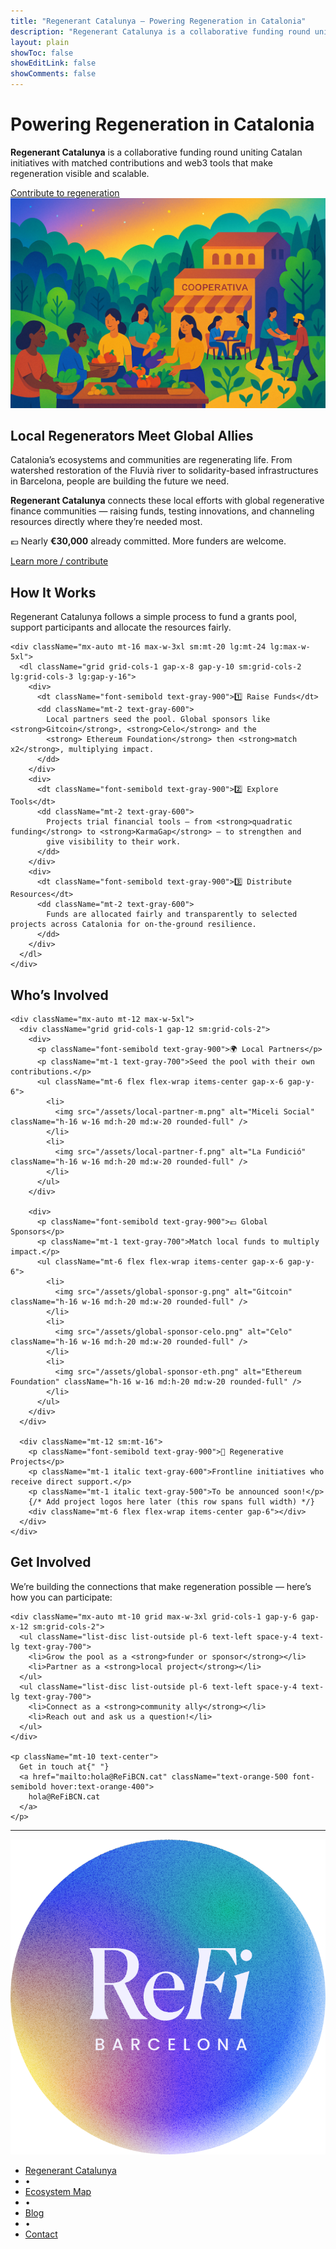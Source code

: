 ```yaml
---
title: "Regenerant Catalunya — Powering Regeneration in Catalonia"
description: "Regenerant Catalunya is a collaborative funding round uniting Catalan initiatives with matched contributions and web3 tools that make regeneration visible and scalable."
layout: plain
showToc: false
showEditLink: false
showComments: false
---
```


<div className="py-12 sm:py-24">
  <div className="mx-auto max-w-7xl px-6 lg:px-8">
    <div className="grid grid-cols-1 gap-8 lg:grid-cols-2 lg:items-center">
      <div className="text-left">
        <h1 className="text-balance text-5xl font-semibold tracking-tight text-gray-900 sm:text-6xl">
          Powering Regeneration in Catalonia
        </h1>
        <p className="mt-8 text-pretty text-lg text-gray-600 sm:text-xl/8">
          <strong>Regenerant Catalunya</strong> is a collaborative funding round uniting Catalan initiatives with matched contributions and web3 tools that make regeneration visible and scalable.
        </p>
        <div className="mt-10 flex items-center gap-x-6">
          <a
            href="#get-involved"
            className="rounded-md bg-orange-400 px-3.5 py-2.5 text-sm font-semibold text-white shadow hover:bg-orange-300"
          >
            Contribute to regeneration
          </a>
        </div>
      </div>
      <div className="sm:px-6 lg:px-0">
        <img src="/assets/hero-regencat.png" alt="Regenerant Catalunya illustration" className="w-full rounded-lg object-cover"/>
      </div>
    </div>
  </div>
</div>


<div className="bg-orange-50 py-12 sm:py-24 my-12">
  <div className="mx-auto max-w-7xl px-6 lg:px-8">
    <div className="mx-auto max-w-3xl lg:text-center">
      <h2 className="text-3xl font-semibold tracking-tight text-gray-900 sm:text-4xl">
        Local Regenerators Meet Global Allies
      </h2>
      <p className="mt-6 text-lg/8 text-gray-600">
        Catalonia’s ecosystems and communities are regenerating life. From watershed restoration of the Fluvià river
        to solidarity-based infrastructures in Barcelona, people are building the future we need.
      </p>
      <p className="mt-6 text-lg/8 text-gray-600">
        <strong>Regenerant Catalunya</strong> connects these local efforts with global regenerative finance communities — raising funds,
        testing innovations, and channeling resources directly where they’re needed most.
      </p>
      <p className="mt-6 text-lg/8 text-gray-600">
        💶 Nearly <strong>€30,000</strong> already committed. More funders are welcome.
      </p>
      <div className="mt-10 flex items-center justify-center gap-x-6">
        <a href="#get-involved" className="rounded-md bg-orange-400 px-3.5 py-2.5 text-sm font-semibold text-white shadow hover:bg-orange-300">
          Learn more / contribute
        </a>
      </div>
    </div>
  </div>
</div>


<div className="py-12 sm:py-24">
  <div className="mx-auto max-w-7xl px-6 lg:px-8">
    <div className="mx-auto max-w-3xl lg:text-center">
      <h2 className="text-4xl font-semibold tracking-tight text-gray-900 sm:text-5xl">How It Works</h2>
      <p className="mt-6 text-lg/8 text-gray-600"> Regenerant Catalunya follows a simple process to fund a grants pool, support participants and allocate the resources fairly.</p>
    </div>

    <div className="mx-auto mt-16 max-w-3xl sm:mt-20 lg:mt-24 lg:max-w-5xl">
      <dl className="grid grid-cols-1 gap-x-8 gap-y-10 sm:grid-cols-2 lg:grid-cols-3 lg:gap-y-16">
        <div>
          <dt className="font-semibold text-gray-900">1️⃣ Raise Funds</dt>
          <dd className="mt-2 text-gray-600">
            Local partners seed the pool. Global sponsors like <strong>Gitcoin</strong>, <strong>Celo</strong> and the
            <strong> Ethereum Foundation</strong> then <strong>match x2</strong>, multiplying impact.
          </dd>
        </div>
        <div>
          <dt className="font-semibold text-gray-900">2️⃣ Explore Tools</dt>
          <dd className="mt-2 text-gray-600">
            Projects trial financial tools — from <strong>quadratic funding</strong> to <strong>KarmaGap</strong> — to strengthen and
            give visibility to their work.
          </dd>
        </div>
        <div>
          <dt className="font-semibold text-gray-900">3️⃣ Distribute Resources</dt>
          <dd className="mt-2 text-gray-600">
            Funds are allocated fairly and transparently to selected projects across Catalonia for on-the-ground resilience.
          </dd>
        </div>
      </dl>
    </div>
  </div>
</div>


<div className="py-12 sm:py-24">
  <div className="mx-auto max-w-7xl px-6 lg:px-8">
    <h2 className="text-center text-4xl font-semibold tracking-tight text-gray-900 sm:text-5xl">
      Who’s Involved
    </h2>

    <div className="mx-auto mt-12 max-w-5xl">
      <div className="grid grid-cols-1 gap-12 sm:grid-cols-2">
        <div>
          <p className="font-semibold text-gray-900">🌍 Local Partners</p>
          <p className="mt-1 text-gray-700">Seed the pool with their own contributions.</p>
          <ul className="mt-6 flex flex-wrap items-center gap-x-6 gap-y-6">
            <li>
              <img src="/assets/local-partner-m.png" alt="Miceli Social" className="h-16 w-16 md:h-20 md:w-20 rounded-full" />
            </li>
            <li>
              <img src="/assets/local-partner-f.png" alt="La Fundició" className="h-16 w-16 md:h-20 md:w-20 rounded-full" />
            </li>
          </ul>
        </div>

        <div>
          <p className="font-semibold text-gray-900">💶 Global Sponsors</p>
          <p className="mt-1 text-gray-700">Match local funds to multiply impact.</p>
          <ul className="mt-6 flex flex-wrap items-center gap-x-6 gap-y-6">
            <li>
              <img src="/assets/global-sponsor-g.png" alt="Gitcoin" className="h-16 w-16 md:h-20 md:w-20 rounded-full" />
            </li>
            <li>
              <img src="/assets/global-sponsor-celo.png" alt="Celo" className="h-16 w-16 md:h-20 md:w-20 rounded-full" />
            </li>
            <li>
              <img src="/assets/global-sponsor-eth.png" alt="Ethereum Foundation" className="h-16 w-16 md:h-20 md:w-20 rounded-full" />
            </li>
          </ul>
        </div>
      </div>

      <div className="mt-12 sm:mt-16">
        <p className="font-semibold text-gray-900">🌱 Regenerative Projects</p>
        <p className="mt-1 italic text-gray-600">Frontline initiatives who receive direct support.</p>
        <p className="mt-1 italic text-gray-500">To be announced soon!</p>
        {/* Add project logos here later (this row spans full width) */}
        <div className="mt-6 flex flex-wrap items-center gap-6"></div>
      </div>
    </div>
  </div>
</div>


<div id="get-involved" className="bg-orange-50 py-12 sm:py-16">
  <div className="mx-auto max-w-7xl px-6 lg:px-8">
    <div className="mx-auto max-w-3xl text-center">
      <h2 className="text-4xl font-semibold tracking-tight text-gray-900 sm:text-5xl">Get Involved</h2>
      <p className="mt-6 text-lg/8 text-gray-600">
        We’re building the connections that make regeneration possible — here’s how you can participate:
      </p>
    </div>

    <div className="mx-auto mt-10 grid max-w-3xl grid-cols-1 gap-y-6 gap-x-12 sm:grid-cols-2">
      <ul className="list-disc list-outside pl-6 text-left space-y-4 text-lg text-gray-700">
        <li>Grow the pool as a <strong>funder or sponsor</strong></li>
        <li>Partner as a <strong>local project</strong></li>
      </ul>
      <ul className="list-disc list-outside pl-6 text-left space-y-4 text-lg text-gray-700">
        <li>Connect as a <strong>community ally</strong></li>
        <li>Reach out and ask us a question!</li>
      </ul>
    </div>

    <p className="mt-10 text-center">
      Get in touch at{" "}
      <a href="mailto:hola@ReFiBCN.cat" className="text-orange-500 font-semibold hover:text-orange-400">
        hola@ReFiBCN.cat
      </a>
    </p>
  </div>
</div>

---

<section className="relative z-10 border-t border-gray-200 -mb-10 sm:-mb-16 bg-white">
  <div className="mx-auto max-w-7xl px-6 lg:px-12 pt-16 pb-0">
    <div className="flex flex-col items-center gap-4">
      <img src="/assets/ReFiBCN.png" alt="ReFi BCN logo" className="h-32 w-32" />
      <nav aria-label="Site links">
        <ul className="flex flex-wrap items-center justify-center gap-x-3 gap-y-1 text-sm md:text-base leading-6 text-gray-700">
          <li><a href="/regenerant-cat" className="hover:text-orange-500">Regenerant Catalunya</a></li>
          <li className="text-gray-300 select-none">•</li>
          <li><a href="https://refibcn.cat/Home_CAT" className="hover:text-orange-500">Ecosystem Map</a></li>
          <li className="text-gray-300 select-none">•</li>
          <li><a href="/blog" className="hover:text-orange-500">Blog</a></li>
          <li className="text-gray-300 select-none">•</li>
          <li><a href="mailto:hola@ReFiBCN.cat" className="hover:text-orange-500">Contact</a></li>
        </ul>
      </nav>
    </div>
  </div>
</section>

